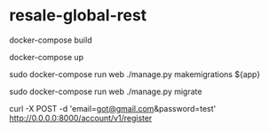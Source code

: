 # resale-global-rest

docker-compose build

docker-compose up 

sudo docker-compose run web ./manage.py makemigrations ${app}

sudo docker-compose run web ./manage.py migrate

curl -X POST -d 'email=got@gmail.com&password=test' http://0.0.0.0:8000/account/v1/register